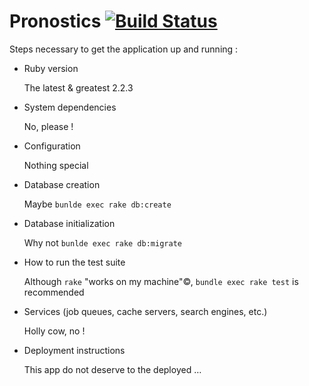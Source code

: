 Pronostics [![Build Status](https://travis-ci.org/bergalath/pronos.svg?branch=master)](https://travis-ci.org/bergalath/pronos)
==========

Steps necessary to get the application up and running :

* Ruby version

    The latest & greatest 2.2.3

* System dependencies

    No, please !

* Configuration

    Nothing special

* Database creation

    Maybe `bunlde exec rake db:create`

* Database initialization

    Why not `bunlde exec rake db:migrate`

* How to run the test suite

    Although `rake` "works on my machine"©, `bundle exec rake test` is recommended

* Services (job queues, cache servers, search engines, etc.)

    Holly cow, no !

* Deployment instructions

    This app do not deserve to the deployed …
